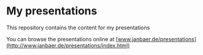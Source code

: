 # My presentations

This repository contains the content for my presentations

You can browse the presentations online at
[www.janbaer.de/presentations](http://www.janbaer.de/presentations/index.html)
